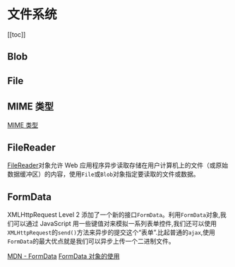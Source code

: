 # 文件系统

[[toc]]

## Blob

## File

## MIME 类型

[MIME 类型](https://developer.mozilla.org/zh-CN/docs/Web/HTTP/Basics_of_HTTP/MIME_types)

## FileReader

[FileReader](https://developer.mozilla.org/zh-CN/docs/Web/API/FileReader)对象允许 Web 应用程序异步读取存储在用户计算机上的文件（或原始数据缓冲区）的内容，使用`File`或`Blob`对象指定要读取的文件或数据。

## FormData

XMLHttpRequest Level 2 添加了一个新的接口`FormData`。利用`FormData`对象,我们可以通过 JavaScript 用一些键值对来模拟一系列表单控件,我们还可以使用`XMLHttpRequest`的`send()`方法来异步的提交这个“表单”.比起普通的`ajax`,使用`FormData`的最大优点就是我们可以异步上传一个二进制文件。

[MDN - FormData](https://developer.mozilla.org/zh-CN/docs/Web/API/FormData)
[FormData 对象的使用](https://developer.mozilla.org/zh-CN/docs/Web/API/FormData/Using_FormData_Objects)
